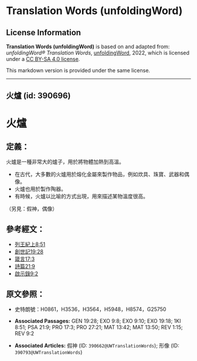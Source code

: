 # Translation Words (unfoldingWord)

## License Information

**Translation Words (unfoldingWord)** is based on and adapted from: _unfoldingWord® Translation Words_, [unfoldingWord](https://unfoldingword.org/utw), 2022, which is licensed under a [CC BY-SA 4.0 license](https://creativecommons.org/licenses/by-sa/4.0/legalcode.en).

This markdown version is provided under the same license.



--------------------------------

## 火爐 (id: 390696)

火爐
==

定義：
---

火爐是一種非常大的爐子，用於將物體加熱到高溫。

* 在古代，大多數的火爐用於熔化金屬來製作物品，例如炊具、珠寶、武器和偶像。
* 火爐也用於製作陶器。
* 有時候，火爐以比喻的方式出現，用來描述某物溫度很高。

（另見：假神，偶像）

參考經文：
-----

* [列王紀上8:51](https://ref.ly/1Kgs8:51)
* [創世記19:28](https://ref.ly/Gen19:28)
* [箴言17:3](https://ref.ly/Prov17:3)
* [詩篇21:9](https://ref.ly/Ps21:9)
* [啟示錄9:2](https://ref.ly/Rev9:2)

原文參照：
-----

* 史特朗號：H0861，H3536，H3564，H5948，H8574，G25750

* **Associated Passages:** GEN 19:28; EXO 9:8; EXO 9:10; EXO 19:18; 1KI 8:51; PSA 21:9; PRO 17:3; PRO 27:21; MAT 13:42; MAT 13:50; REV 1:15; REV 9:2
* **Associated Articles:** 假神 (ID: `390662@UWTranslationWords`); 形像 (ID: `390793@UWTranslationWords`)

